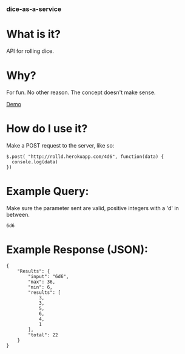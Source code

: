 ### dice-as-a-service

# What is it?
API for rolling dice.

# Why?
For fun. No other reason. The concept doesn't make sense.

[Demo](http://rolld.herokuapp.com)

# How do I use it?
Make a POST request to the server, like so:
```
$.post( "http://rolld.herokuapp.com/4d6", function(data) {
  console.log(data)
})
```

# Example Query:
Make sure the parameter sent are valid, positive integers with a 'd' in between.
```
6d6
```
# Example Response (JSON):
```
{
    "Results": {
        "input": "6d6",
        "max": 36,
        "min": 6,
        "results": [
            3,
            3,
            5,
            6,
            4,
            1
        ],
        "total": 22
    }
}
```

